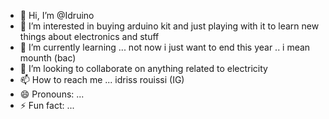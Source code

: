 - 👋 Hi, I’m @Idruino
- 👀 I’m interested in buying arduino kit and just playing with it to learn new things about electronics and stuff
- 🌱 I’m currently learning ... not now i just want to end this year .. i mean mounth (bac)
- 💞️ I’m looking to collaborate on anything related to electricity 
- 📫 How to reach me ... idriss rouissi (IG)
- 😄 Pronouns: ... 
- ⚡ Fun fact: ...

<!---
Idruino/Idruino is a ✨ special ✨ repository because its `README.md` (this file) appears on your GitHub profile.
You can click the Preview link to take a look at your changes.
--->
